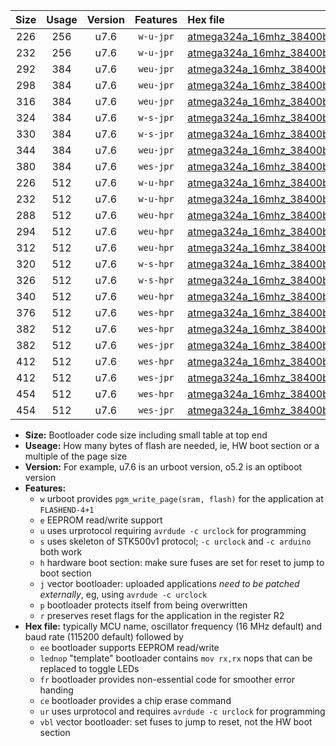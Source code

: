 |Size|Usage|Version|Features|Hex file|
|:-:|:-:|:-:|:-:|:--|
|226|256|u7.6|`w-u-jpr`|[atmega324a_16mhz_38400bps_ur_vbl.hex](https://raw.githubusercontent.com/stefanrueger/urboot/main/atmega324a_16mhz_38400bps_ur_vbl.hex)|
|232|256|u7.6|`w-u-jpr`|[atmega324a_16mhz_38400bps_lednop_ur_vbl.hex](https://raw.githubusercontent.com/stefanrueger/urboot/main/atmega324a_16mhz_38400bps_lednop_ur_vbl.hex)|
|292|384|u7.6|`weu-jpr`|[atmega324a_16mhz_38400bps_ee_ur_vbl.hex](https://raw.githubusercontent.com/stefanrueger/urboot/main/atmega324a_16mhz_38400bps_ee_ur_vbl.hex)|
|298|384|u7.6|`weu-jpr`|[atmega324a_16mhz_38400bps_ee_lednop_ur_vbl.hex](https://raw.githubusercontent.com/stefanrueger/urboot/main/atmega324a_16mhz_38400bps_ee_lednop_ur_vbl.hex)|
|316|384|u7.6|`weu-jpr`|[atmega324a_16mhz_38400bps_ee_lednop_fr_ur_vbl.hex](https://raw.githubusercontent.com/stefanrueger/urboot/main/atmega324a_16mhz_38400bps_ee_lednop_fr_ur_vbl.hex)|
|324|384|u7.6|`w-s-jpr`|[atmega324a_16mhz_38400bps_vbl.hex](https://raw.githubusercontent.com/stefanrueger/urboot/main/atmega324a_16mhz_38400bps_vbl.hex)|
|330|384|u7.6|`w-s-jpr`|[atmega324a_16mhz_38400bps_lednop_vbl.hex](https://raw.githubusercontent.com/stefanrueger/urboot/main/atmega324a_16mhz_38400bps_lednop_vbl.hex)|
|344|384|u7.6|`weu-jpr`|[atmega324a_16mhz_38400bps_ee_lednop_fr_ce_ur_vbl.hex](https://raw.githubusercontent.com/stefanrueger/urboot/main/atmega324a_16mhz_38400bps_ee_lednop_fr_ce_ur_vbl.hex)|
|380|384|u7.6|`wes-jpr`|[atmega324a_16mhz_38400bps_ee_vbl.hex](https://raw.githubusercontent.com/stefanrueger/urboot/main/atmega324a_16mhz_38400bps_ee_vbl.hex)|
|226|512|u7.6|`w-u-hpr`|[atmega324a_16mhz_38400bps_ur.hex](https://raw.githubusercontent.com/stefanrueger/urboot/main/atmega324a_16mhz_38400bps_ur.hex)|
|232|512|u7.6|`w-u-hpr`|[atmega324a_16mhz_38400bps_lednop_ur.hex](https://raw.githubusercontent.com/stefanrueger/urboot/main/atmega324a_16mhz_38400bps_lednop_ur.hex)|
|288|512|u7.6|`weu-hpr`|[atmega324a_16mhz_38400bps_ee_ur.hex](https://raw.githubusercontent.com/stefanrueger/urboot/main/atmega324a_16mhz_38400bps_ee_ur.hex)|
|294|512|u7.6|`weu-hpr`|[atmega324a_16mhz_38400bps_ee_lednop_ur.hex](https://raw.githubusercontent.com/stefanrueger/urboot/main/atmega324a_16mhz_38400bps_ee_lednop_ur.hex)|
|312|512|u7.6|`weu-hpr`|[atmega324a_16mhz_38400bps_ee_lednop_fr_ur.hex](https://raw.githubusercontent.com/stefanrueger/urboot/main/atmega324a_16mhz_38400bps_ee_lednop_fr_ur.hex)|
|320|512|u7.6|`w-s-hpr`|[atmega324a_16mhz_38400bps.hex](https://raw.githubusercontent.com/stefanrueger/urboot/main/atmega324a_16mhz_38400bps.hex)|
|326|512|u7.6|`w-s-hpr`|[atmega324a_16mhz_38400bps_lednop.hex](https://raw.githubusercontent.com/stefanrueger/urboot/main/atmega324a_16mhz_38400bps_lednop.hex)|
|340|512|u7.6|`weu-hpr`|[atmega324a_16mhz_38400bps_ee_lednop_fr_ce_ur.hex](https://raw.githubusercontent.com/stefanrueger/urboot/main/atmega324a_16mhz_38400bps_ee_lednop_fr_ce_ur.hex)|
|376|512|u7.6|`wes-hpr`|[atmega324a_16mhz_38400bps_ee.hex](https://raw.githubusercontent.com/stefanrueger/urboot/main/atmega324a_16mhz_38400bps_ee.hex)|
|382|512|u7.6|`wes-hpr`|[atmega324a_16mhz_38400bps_ee_lednop.hex](https://raw.githubusercontent.com/stefanrueger/urboot/main/atmega324a_16mhz_38400bps_ee_lednop.hex)|
|382|512|u7.6|`wes-jpr`|[atmega324a_16mhz_38400bps_ee_lednop_vbl.hex](https://raw.githubusercontent.com/stefanrueger/urboot/main/atmega324a_16mhz_38400bps_ee_lednop_vbl.hex)|
|412|512|u7.6|`wes-hpr`|[atmega324a_16mhz_38400bps_ee_lednop_fr.hex](https://raw.githubusercontent.com/stefanrueger/urboot/main/atmega324a_16mhz_38400bps_ee_lednop_fr.hex)|
|412|512|u7.6|`wes-jpr`|[atmega324a_16mhz_38400bps_ee_lednop_fr_vbl.hex](https://raw.githubusercontent.com/stefanrueger/urboot/main/atmega324a_16mhz_38400bps_ee_lednop_fr_vbl.hex)|
|454|512|u7.6|`wes-hpr`|[atmega324a_16mhz_38400bps_ee_lednop_fr_ce.hex](https://raw.githubusercontent.com/stefanrueger/urboot/main/atmega324a_16mhz_38400bps_ee_lednop_fr_ce.hex)|
|454|512|u7.6|`wes-jpr`|[atmega324a_16mhz_38400bps_ee_lednop_fr_ce_vbl.hex](https://raw.githubusercontent.com/stefanrueger/urboot/main/atmega324a_16mhz_38400bps_ee_lednop_fr_ce_vbl.hex)|

- **Size:** Bootloader code size including small table at top end
- **Useage:** How many bytes of flash are needed, ie, HW boot section or a multiple of the page size
- **Version:** For example, u7.6 is an urboot version, o5.2 is an optiboot version
- **Features:**
  + `w` urboot provides `pgm_write_page(sram, flash)` for the application at `FLASHEND-4+1`
  + `e` EEPROM read/write support
  + `u` uses urprotocol requiring `avrdude -c urclock` for programming
  + `s` uses skeleton of STK500v1 protocol; `-c urclock` and `-c arduino` both work
  + `h` hardware boot section: make sure fuses are set for reset to jump to boot section
  + `j` vector bootloader: uploaded applications *need to be patched externally*, eg, using `avrdude -c urclock`
  + `p` bootloader protects itself from being overwritten
  + `r` preserves reset flags for the application in the register R2
- **Hex file:** typically MCU name, oscillator frequency (16 MHz default) and baud rate (115200 default) followed by
  + `ee` bootloader supports EEPROM read/write
  + `lednop` "template" bootloader contains `mov rx,rx` nops that can be replaced to toggle LEDs
  + `fr` bootloader provides non-essential code for smoother error handing
  + `ce` bootloader provides a chip erase command
  + `ur` uses urprotocol and requires `avrdude -c urclock` for programming
  + `vbl` vector bootloader: set fuses to jump to reset, not the HW boot section
